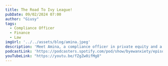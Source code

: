 ```yaml
---
title: The Road To Ivy League!
pubDate: 09/02/2024 07:00
author: "Giusy"
tags:
  - Compliance Officer
  - Finance
  - Law
imgUrl: '../../assets/blog/amina.jpeg'
description: 'Meet Amina, a compliance officer in private equity and a proud Princeton graduate. Growing up in a low-income household, her journey to Ivy League was far from easy, but through perseverance and accessing grants and resources, she made her dream a reality. Join us as Amina shares her inspiring story and offers invaluable advice on how others can navigate their way to prestigious schools.'
podcastLink: 'https://podcasters.spotify.com/pod/show/byewanxiety/episodes/The-Road-to-Ivy-League-e2o8ll5'
youTubeLink: "https://youtu.be/fZgZw0ifMg8"
---
```

